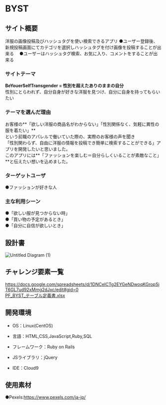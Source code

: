 # BYST

## サイト概要
洋服の画像投稿及びハッシュタグを使い検索できるアプリ
●ユーザー登録後、新規投稿画面にてカテゴリを選択しハッシュタグを付け画像を投稿することが出来る　
●ユーザーはハッシュタグ検索、お気に入り、コメントをすることが出来る

### サイトテーマ
**BeYouerSelfTransgender = 性別を超えたありのままの自分**  
性別にとらわれず、自分自身が好きな洋服を見つけ、自分に自身を持ってもらいたい  


### テーマを選んだ理由
お客様の**「欲しい洋服の商品名がわからない」「性別関係なく、気軽に異性の服を着たい」**    
という前職のアパレルで働いていた際の、実際のお客様の声を聞き    
「性別関わらず、自由に洋服の情報を投稿でき簡単に検索することができる」アプリを開発したいと思いました。  
このアプリには**「ファッションを楽しむ＝自分らしくいることが素敵なこと」**と伝えたい想いを込めました。


### ターゲットユーザ
●ファッションが好きな人
　　
### 主な利用シーン
●「欲しい服が見つからない時」  
●「買い物の予定があるとき」  
●「自分に自信が欲しいとき」  

## 設計書
![Untitled Diagram (1)](https://user-images.githubusercontent.com/79131304/116787021-be781580-aadc-11eb-8423-1eb97c49aae3.jpg)



## チャレンジ要素一覧
https://docs.google.com/spreadsheets/d/1DNCeICTg2EYGeNDwoqKGropSjT6GL7ud92xMmg2dJxc/edit#gid=0  
[PF_BYST_テーブル定義書.xlsx](https://github.com/fumika88/PF-BYST/files/6491367/PF_BYST_.xlsx)


## 開発環境
- OS：Linux(CentOS)
- 言語：HTML,CSS,JavaScript,Ruby,SQL
- フレームワーク：Ruby on Rails

- JSライブラリ：jQuery
- IDE：Cloud9

## 使用素材
●Pexels:https://www.pexels.com/ja-jp/
